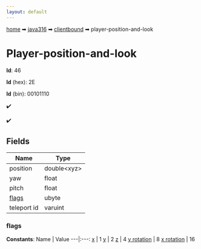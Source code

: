 ```yaml
---
layout: default
---
```


[home](/) ➡ [java316](/protocol/java316) ➡ [clientbound](/protocol/java316/clientbound) ➡ player-position-and-look

# Player-position-and-look

**Id**: 46

**Id** (hex): 2E

**Id** (bin): 00101110

✔️

✔️

## Fields

Name | Type
---|---
position | double&lt;xyz&gt;
yaw | float
pitch | float
[flags](#flags) | ubyte
teleport id | varuint

### flags

**Constants**:
Name | Value
---|:---:
[x](flags_x) | 1
[y](flags_y) | 2
[z](flags_z) | 4
[y rotation](flags_y-rotation) | 8
[x rotation](flags_x-rotation) | 16

